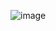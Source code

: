 ![image](https://user-images.githubusercontent.com/106431802/227780944-e0968b92-66ed-4b7f-bdfd-06bbf28c64fa.png)


